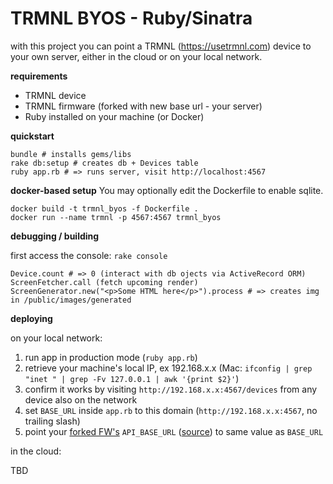 # TRMNL BYOS - Ruby/Sinatra
with this project you can point a TRMNL (https://usetrmnl.com) device to your own server, either in the cloud or on your local network.

**requirements**

- TRMNL device
- TRMNL firmware (forked with new base url - your server)
- Ruby installed on your machine (or Docker)

**quickstart**

```
bundle # installs gems/libs
rake db:setup # creates db + Devices table
ruby app.rb # => runs server, visit http://localhost:4567
```

**docker-based setup**
You may optionally edit the Dockerfile to enable sqlite.
```
docker build -t trmnl_byos -f Dockerfile .
docker run --name trmnl -p 4567:4567 trmnl_byos
```

**debugging / building**

first access the console: `rake console`

```
Device.count # => 0 (interact with db ojects via ActiveRecord ORM)
ScreenFetcher.call (fetch upcoming render)
ScreenGenerator.new("<p>Some HTML here</p>").process # => creates img in /public/images/generated
```

**deploying**

on your local network:

1. run app in production mode (`ruby app.rb`)
2. retrieve your machine's local IP, ex 192.168.x.x (Mac: `ifconfig | grep "inet " | grep -Fv 127.0.0.1 | awk '{print $2}'`)
3. confirm it works by visiting `http://192.168.x.x:4567/devices` from any device also on the network
4. set `BASE_URL` inside `app.rb` to this domain (`http://192.168.x.x:4567`, no trailing slash)
4. point your [forked FW's](https://github.com/usetrmnl/firmware) `API_BASE_URL` ([source](https://github.com/usetrmnl/firmware/blob/2ee0723c66a3468b969c83d7663ffb3f8322ad99/include/config.h#L56)) to same value as `BASE_URL`

in the cloud:

TBD
